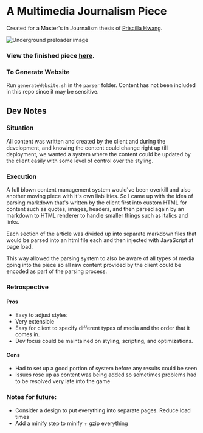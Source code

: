 # A Multimedia Journalism Piece
Created for a Master's in Journalism thesis of [Priscilla Hwang](http://priscillahwang.com).

![Underground preloader image](https://github.com/sunmockyang/zero-point-three/blob/develop/content/images/preloader_bg.jpg "Underground")

### View the finished piece [here](http://underground.priscillahwang.com).

### To Generate Website
Run `generateWebsite.sh` in the `parser` folder. Content has not been included in this repo since it may be sensitive.

## Dev Notes
### Situation
All content was written and created by the client and during the development,
and knowing the content could change right up till deployment,
we wanted a system where the content could be updated by the client easily with some level of control over the styling.

### Execution
A full blown content management system would've been overkill and also another moving piece with it's own liabilities.
So I came up with the idea of parsing markdown that's written by the client first into custom HTML for content such as quotes, images, headers, and then parsed again by an markdown to HTML renderer to handle smaller things such as italics and links.

Each section of the article was divided up into separate markdown files that would be parsed into an html file each and then injected with JavaScript at page load.

This way allowed the parsing system to also be aware of all types of media going into the piece so all raw content provided by the client could be encoded as part of the parsing process.

### Retrospective
#### Pros
- Easy to adjust styles
- Very extensible
- Easy for client to specify different types of media and the order that it comes in.
- Dev focus could be maintained on styling, scripting, and optimizations.

#### Cons
- Had to set up a good portion of system before any results could be seen
- Issues rose up as content was being added so sometimes problems had to be resolved very late into the game

### Notes for future:
- Consider a design to put everything into separate pages. Reduce load times
- Add a minify step to minify + gzip everything
